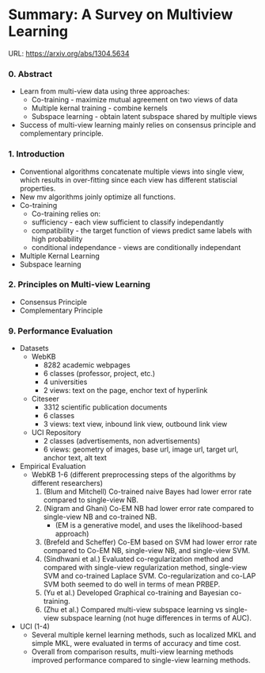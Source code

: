# Summary: A Survey on Multiview Learning
URL: https://arxiv.org/abs/1304.5634
### 0. Abstract
* Learn from multi-view data using three approaches:
  * Co-training - maximize mutual agreement on two views of data
  * Multiple kernal training - combine kernels
  * Subspace learning - obtain latent subspace shared by multiple views
* Success of multi-view learning mainly relies on consensus principle and complementary principle.
### 1. Introduction 
* Conventional algorithms concatenate multiple views into single view, which results in over-fitting since each view has different statiscial properties.  
* New mv algorithms joinly optimize all functions.
* Co-training
  * Co-training relies on:
  * sufficiency - each view sufficient to classify independantly
  * compatibility -  the target function of views predict same labels with high probability
  * conditional independance - views are conditionally independant
* Multiple Kernal Learning
* Subspace learning

 
### 2. Principles on Multi-view Learning
* Consensus Principle
* Complementary Principle

### 9. Performance Evaluation
* Datasets
  * WebKB
    * 8282 academic webpages
    * 6 classes (professor, project, etc.)
    * 4 universities
    * 2 views: text on the page, enchor text of hyperlink
  * Citeseer
    * 3312 scientific publication documents
    * 6 classes
    * 3 views: text view, inbound link view, outbound link view
  * UCI Repository
    * 2 classes (advertisements, non advertisements)
    * 6 views: geometry of images, base url, image url, target url, anchor text, alt text
* Empirical Evaluation
  * WebKB 1-6 (different preprocessing steps of the algorithms by different researchers)
    1. (Blum and Mitchell) Co-trained naive Bayes had lower error rate compared to single-view NB.
    2. (Nigram and Ghani) Co-EM NB had lower error rate compared to single-view NB and co-trained NB.
       * (EM is a generative model, and uses the likelihood-based approach)
    3. (Brefeld and Scheffer) Co-EM based on SVM had lower error rate compared to Co-EM NB, single-view NB, and single-view          SVM.
    4. (Sindhwani et al.) Evaluated co-regularization method and compared with single-view regularization method, single-view        SVM and co-trained Laplace SVM. Co-regularization and co-LAP SVM both seemed to do well in terms of mean PRBEP.
    5. (Yu et al.) Developed Graphical co-training and Bayesian co-training.
    6. (Zhu et al.) Compared multi-view subspace learning vs single-view subspace learning (not huge differences in terms of AUC).
 * UCI (1-4)
   * Several multiple kernel learning methods, such as localized MKL and simple MKL, were evaluated in terms of accuracy and time cost.
   * Overall from comparison results, multi-view learning methods improved performance compared to single-view learning methods.
 
    
